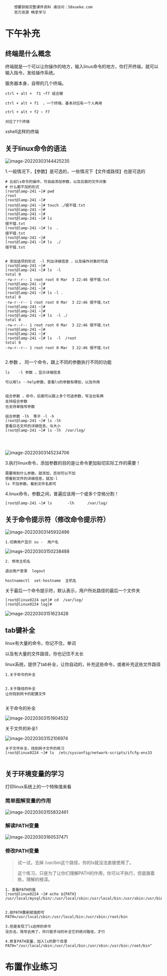 ```### 此资源由 58学课资源站 收集整理 ###
	想要获取完整课件资料 请访问：58xueke.com
	百万资源 畅享学习

```
# 下午补充

## 终端是什么概念

终端就是一个可以让你操作的地方，输入linux命令的地方，你打开终端，就可以输入指令，发给操作系统。

服务器本身，自带的几个终端。

```
ctrl + alt +  f1 ~f7 组合键

ctrl + alt + f1  ，一个终端，基本对应有一个人再用

ctrl + alt + f2 ~ f7

对应了7个终端
```

xshell这样的终端

## 关于linux命令的语法

![image-20220303144425235](day05%E4%B8%8B%E5%8D%88%E8%A1%A5%E5%85%85.assets/image-20220303144425235.png)



1.一般情况下，【参数】是可选的，一些情况下【文件或路径】也是可选的

```
# 比如ls命令的操作，可自由添加参数，以及后面的文件对象
# 什么都不加的形式
[root@lamp-241 ~]# pwd
/root
[root@lamp-241 ~]# 
[root@lamp-241 ~]# touch ./很不错.txt
[root@lamp-241 ~]# 
[root@lamp-241 ~]# 
[root@lamp-241 ~]# ls
很不错.txt
[root@lamp-241 ~]# ls  .
很不错.txt
[root@lamp-241 ~]# 
[root@lamp-241 ~]# ls  ./
很不错.txt


# 添加选项的形式  -l 列出详细信息 ，以及操作对象的可选
[root@lamp-241 ~]# 
[root@lamp-241 ~]# ls  -l  
total 0
-rw-r--r-- 1 root root 0 Mar  3 22:46 很不错.txt
[root@lamp-241 ~]# 
[root@lamp-241 ~]# 
[root@lamp-241 ~]# ls -l .
total 0
-rw-r--r-- 1 root root 0 Mar  3 22:46 很不错.txt
[root@lamp-241 ~]# 
[root@lamp-241 ~]# 
[root@lamp-241 ~]# ls  -l ./
total 0
-rw-r--r-- 1 root root 0 Mar  3 22:46 很不错.txt
[root@lamp-241 ~]# 
[root@lamp-241 ~]# 
[root@lamp-241 ~]# ls  -l  /root
total 0
-rw-r--r-- 1 root root 0 Mar  3 22:46 很不错.txt


```





2.参数 ， 同一个命令，跟上不同的参数执行不同的功能

```
ls    -l 参数 ，显示详细信息  

可以用ls --help参数，查看ls的参数有哪些，以及作用


组合参数 ，命令，后面可以跟上多个可选参数，写法也有俩
支持组合参数
也支持单独写参数

组合参数 -lh  等于 -l -h
[root@lamp-241 ~]# ls -lh 
查看日志文件的详细信息，与大小
[root@lamp-241 ~]# ls -lh  /var/log/




```

![image-20220303145234706](day05%E4%B8%8B%E5%8D%88%E8%A1%A5%E5%85%85.assets/image-20220303145234706.png)





3.执行linux命令，添加参数的目的是让命令更加贴切实际工作的需要！

```
需要用到什么参数，就添加，否则可以不加
想看到文件的详细信息，就加-l
ls 不加参数，看到文件名即可

```



4.linux命令，参数之间，普遍应该用一个或多个空格分割！

```
[root@lamp-241 ~]# ls       -lh      /var/log/

```

## 关于命令提示符（修改命令提示符）

![image-20220303145932496](day05%E4%B8%8B%E5%8D%88%E8%A1%A5%E5%85%85.assets/image-20220303145932496.png)

```
1.切换用户显示 su -  用户名

```

![image-20220303150238488](day05%E4%B8%8B%E5%8D%88%E8%A1%A5%E5%85%85.assets/image-20220303150238488.png)

```
2. 修改主机名

退出用户登录  logout

hostnamectl  set-hostname  主机名

```



关于最后一个命令提示符，默认表示，用户所处路径的最后一个文件夹

```
[root@linux0224 opt]# cd  /var/log/
[root@linux0224 log]# 

```

![image-20220303151623428](day05%E4%B8%8B%E5%8D%88%E8%A1%A5%E5%85%85.assets/image-20220303151623428.png)

## tab键补全

linux有大量的命令，你记不住，单词

以及有大量的文件路径，你也记住不太长

linux系统，提供了tab补全，让你自动的，补充这些命令，或者补充这些文件路径

```
1.关于命令的补全


2.关于路径的补全
让你找到网卡的配置文件


```

关于命令的补全

![image-20220303151904532](day05%E4%B8%8B%E5%8D%88%E8%A1%A5%E5%85%85.assets/image-20220303151904532.png)

关于文件的补全1

![image-20220303152106974](day05%E4%B8%8B%E5%8D%88%E8%A1%A5%E5%85%85.assets/image-20220303152106974.png)

```
关于文件补全，找到网卡文件的练习
[root@linux0224 ~]# ls  /etc/sysconfig/network-scripts/ifcfg-ens33 


```

## 关于环境变量的学习

打印linux系统上的一个特殊值来看



### 简单图解变量的作用

![image-20220303155832461](day05%E4%B8%8B%E5%8D%88%E8%A1%A5%E5%85%85.assets/image-20220303155832461.png)

### 解读PATH变量

![image-20220303160537471](day05%E4%B8%8B%E5%8D%88%E8%A1%A5%E5%85%85.assets/image-20220303160537471.png)

### 修改PATH变量

> 试一试，去掉 /usr/bin这个路径，你的ls就没法直接使用了。
>
> 这个练习，只是为了让你们理解PATH的作用，你可以不执行，但是跟着练，理解的根深。

```
1. 查看PATH的值
[root@linux0224 ~]# echo ${PATH}
/usr/local/mysql/bin/:/usr/local/sbin:/usr/local/bin:/usr/sbin:/usr/bin:/root/bin


2.给PATH重新赋值即可
PATH=/usr/local/sbin:/usr/local/bin:/usr/sbin:/root/bin

3.但是发现了ls这样的命令
没办法，简写去用了，你只能手动的补全它的绝对路径，才行

4.修复PATH变量，加入ls的那个目录
PATH="/usr/local/sbin:/usr/local/bin:/usr/sbin:/usr/bin:/root/bin"

```



# 布置作业练习































